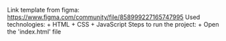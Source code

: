 Link template from figma: https://www.figma.com/community/file/858999227165747995
Used technologies:
    + HTML
    + CSS
    + JavaScript
Steps to run the project:
    + Open the 'index.html' file
